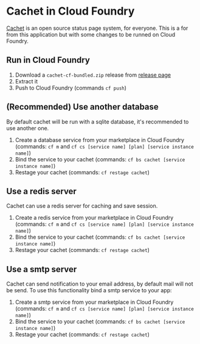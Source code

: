 # Cachet in Cloud Foundry

[Cachet](https://cachethq.io/) is an open source status page system, for everyone.
This is a for from this application but with some changes to be runned on Cloud Foundry.

## Run in Cloud Foundry

1. Download a `cachet-cf-bundled.zip` release from [release page](https://github.com/ArthurHlt/Cachet-cf/releases)
2. Extract it
3. Push to Cloud Foundry (commands `cf push`)

## (**Recommended**) Use another database

By default cachet will be run with a sqlite database, it's recommended to use another one.
1. Create a database service from your marketplace in Cloud Foundry (commands: `cf m` and `cf cs [service name] [plan] [service instance name]`)
2. Bind the service to your cachet (commands: `cf bs cachet [service instance name]`)
3. Restage your cachet (commands: `cf restage cachet`)

## Use a redis server

Cachet can use a redis server for caching and save session.
1. Create a redis service from your marketplace in Cloud Foundry (commands: `cf m` and `cf cs [service name] [plan] [service instance name]`)
2. Bind the service to your cachet (commands: `cf bs cachet [service instance name]`)
3. Restage your cachet (commands: `cf restage cachet`)

## Use a smtp server

Cachet can send notification to your email address, by default mail will not be send.
To use this functionality bind a smtp service to your app:
1. Create a smtp service from your marketplace in Cloud Foundry (commands: `cf m` and `cf cs [service name] [plan] [service instance name]`)
2. Bind the service to your cachet (commands: `cf bs cachet [service instance name]`)
3. Restage your cachet (commands: `cf restage cachet`)

